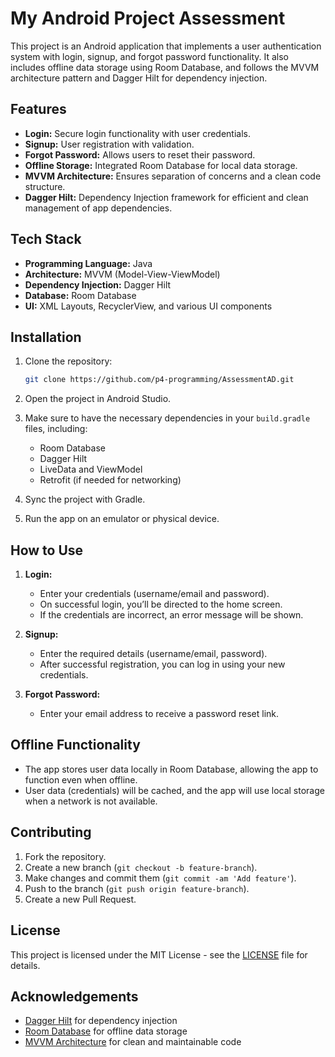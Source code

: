 # My Android Project Assessment

This project is an Android application that implements a user authentication system with login, signup, and forgot password functionality. It also includes offline data storage using Room Database, and follows the MVVM architecture pattern and Dagger Hilt for dependency injection.

## Features

- **Login:** Secure login functionality with user credentials.
- **Signup:** User registration with validation.
- **Forgot Password:** Allows users to reset their password.
- **Offline Storage:** Integrated Room Database for local data storage.
- **MVVM Architecture:** Ensures separation of concerns and a clean code structure.
- **Dagger Hilt:** Dependency Injection framework for efficient and clean management of app dependencies.

## Tech Stack

- **Programming Language:** Java
- **Architecture:** MVVM (Model-View-ViewModel)
- **Dependency Injection:** Dagger Hilt
- **Database:** Room Database
- **UI:** XML Layouts, RecyclerView, and various UI components

## Installation

1. Clone the repository:
    ```bash
    git clone https://github.com/p4-programming/AssessmentAD.git
    ```

2. Open the project in Android Studio.

3. Make sure to have the necessary dependencies in your `build.gradle` files, including:

    - Room Database
    - Dagger Hilt
    - LiveData and ViewModel
    - Retrofit (if needed for networking)

4. Sync the project with Gradle.

5. Run the app on an emulator or physical device.

## How to Use

1. **Login:**
    - Enter your credentials (username/email and password).
    - On successful login, you’ll be directed to the home screen.
    - If the credentials are incorrect, an error message will be shown.

2. **Signup:**
    - Enter the required details (username/email, password).
    - After successful registration, you can log in using your new credentials.

3. **Forgot Password:**
    - Enter your email address to receive a password reset link.

## Offline Functionality

- The app stores user data locally in Room Database, allowing the app to function even when offline.
- User data (credentials) will be cached, and the app will use local storage when a network is not available.

## Contributing

1. Fork the repository.
2. Create a new branch (`git checkout -b feature-branch`).
3. Make changes and commit them (`git commit -am 'Add feature'`).
4. Push to the branch (`git push origin feature-branch`).
5. Create a new Pull Request.

## License

This project is licensed under the MIT License - see the [LICENSE](LICENSE) file for details.

## Acknowledgements

- [Dagger Hilt](https://developer.android.com/training/dependency-injection/hilt-setup) for dependency injection
- [Room Database](https://developer.android.com/training/data-storage/room) for offline data storage
- [MVVM Architecture](https://developer.android.com/jetpack/guide) for clean and maintainable code
